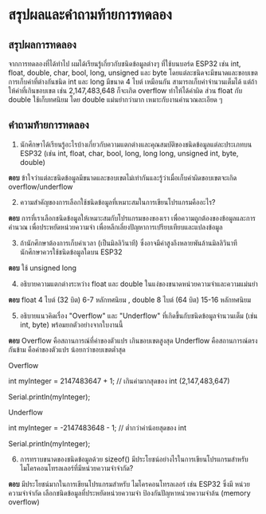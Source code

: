 # สรุปผลและคำถามท้ายการทดลอง

## สรุปผลการทดลอง
  จากการทดลองที่ได้ทำไป ผมได้เรียนรู้เกี่ยวกับชนิดข้อมูลต่างๆ ที่ใช้บนบอร์ด ESP32 เช่น int, float, double, char, bool, long, unsigned และ byte โดยแต่ละชนิดจะมีขนาดและขอบเขตการเก็บค่าที่ต่างกันชนิด int และ long มีขนาด 4 ไบต์ เหมือนกัน สามารถเก็บค่าจำนวนเต็มได้ แต่ถ้าให้ค่าที่เกินขอบเขต เช่น 2,147,483,648 ก็จะเกิด overflow ทำให้ได้ค่าผิด ส่วน float กับ double ใช้เก็บทศนิยม โดย double แม่นยำกว่ามาก เหมาะกับงานคำนวณละเอียด ๆ


## คำถามท้ายการทดลอง

1. นักศึกษาได้เรียนรู้อะไรบ้างเกี่ยวกับความแตกต่างและคุณสมบัติของชนิดข้อมูลแต่ละประเภทบน ESP32 (เช่น int, float, char, bool, long, long long, unsigned int, byte, double)

__ตอบ__ ข้าใจว่าแต่ละชนิดข้อมูลมีขนาดและขอบเขตไม่เท่ากันและรู้ว่าเมื่อเก็บค่าผิดขอบเขตจะเกิด overflow/underflow

2. ความสำคัญของการเลือกใช้ชนิดข้อมูลที่เหมาะสมในการเขียนโปรแกรมคืออะไร?

__ตอบ__ การที่เราเลือกชนิดข้อมูลให้เหมาะสมกับโปรแกรมของของเรา เพื่อความถูกต้องของข้อมูลและการคำนวณ  เพื่อประหยัดหน่วยความจำ เพื่อหลีกเลี่ยงปัญหาการเปรียบเทียบและแปลงข้อมูล

3. ถ้านักศึกษาต้องการเก็บค่าเวลา (เป็นมิลลิวินาที) ซึ่งอาจมีค่าสูงถึงหลายพันล้านมิลลิวินาที นักศึกษาควรใช้ชนิดข้อมูลใดบน ESP32
   
__ตอบ__ ใช้ unsigned long

4. อธิบายความแตกต่างระหว่าง float และ double ในแง่ของขนาดหน่วยความจำและความแม่นยำ

__ตอบ__ float	4 ไบต์ (32 บิต) 6-7 หลักทศนิยม , double	8 ไบต์ (64 บิต) 15-16 หลักทศนิยม

5. อธิบายแนวคิดเรื่อง "Overflow" และ "Underflow" ที่เกิดขึ้นกับชนิดข้อมูลจำนวนเต็ม (เช่น int, byte) พร้อมยกตัวอย่างจากใบงานนี้

__ตอบ__ Overflow คือสถานการณ์ที่ค่าของตัวแปร เกินขอบเขตสูงสุด Underflow คือสถานการณ์ตรงกันข้าม คือค่าของตัวแปร น้อยกว่าขอบเขตต่ำสุด


Overflow 

int myInteger = 2147483647 + 1; // เกินค่ามากสุดของ int (2,147,483,647)

Serial.println(myInteger);

Underflow

int myInteger = -2147483648 - 1; // ต่ำกว่าค่าน้อยสุดของ int

Serial.println(myInteger);


6. การทราบขนาดของชนิดข้อมูลด้วย sizeof() มีประโยชน์อย่างไรในการเขียนโปรแกรมสำหรับไมโครคอนโทรลเลอร์ที่มีหน่วยความจำจำกัด?

__ตอบ__ มีประโยชน์มากในการเขียนโปรแกรมสำหรับ ไมโครคอนโทรลเลอร์ เช่น ESP32 ซึ่งมี หน่วยความจำจำกัด เลือกชนิดข้อมูลที่ประหยัดหน่วยความจำ ป้องกันปัญหาหน่วยความจำล้น (memory overflow)
